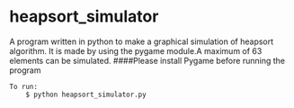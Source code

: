 # heapsort_simulator
A program written in python to make a graphical simulation of heapsort algorithm. It is made by using the pygame module.A maximum of 63 elements can be simulated.
####Please install Pygame before running the program
```
To run:
	$ python heapsort_simulator.py
```

